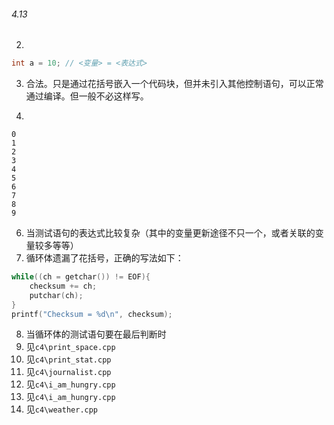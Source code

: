 ###### 4.13 
2. 
```c
int a = 10; // <变量> = <表达式>
```
3. 合法。只是通过花括号嵌入一个代码块，但并未引入其他控制语句，可以正常通过编译。但一般不必这样写。
 
5.
```shell
0
1
2
3
4
5
6
7
8
9
```
6. 当测试语句的表达式比较复杂（其中的变量更新途径不只一个，或者关联的变量较多等等）
7. 循环体遗漏了花括号，正确的写法如下：
```c
while((ch = getchar()) != EOF){
    checksum += ch;
    putchar(ch);
}
printf("Checksum = %d\n", checksum);
```
8. 当循环体的测试语句要在最后判断时 
10. 见`c4\print_space.cpp` 
11. 见`c4\print_stat.cpp` 
13. 见`c4\journalist.cpp` 
14. 见`c4\i_am_hungry.cpp` 
15. 见`c4\i_am_hungry.cpp` 
16. 见`c4\weather.cpp`
